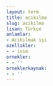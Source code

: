 ```yaml
---
layout: term
title: acıkılma
slug: acikilma
lisan: Türkçe
anlamlar:
- Acıkılmak işi
ozellikler:
- - isim
ornekler:
- - ''
orneklerkaynak:
- - ''
---
```

